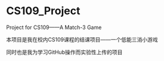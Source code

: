 # CS109_Project
Project for CS109——A Match-3 Game

本项目是我在校内CS109课程的结课项目——一个低能三消小游戏

同时也是我为学习GitHub操作而实验性上传的项目
